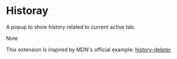 # Historay

A popup to show history related to current active tab.

> [!NOTE]  
> This extension is inspired by MDN's official example: [history-deleter].

[history-deleter]: https://github.com/mdn/webextensions-examples/tree/main/history-deleter
